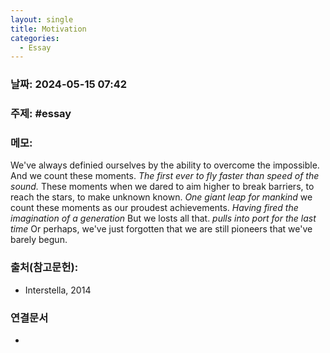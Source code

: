 ```yaml
---
layout: single
title: Motivation
categories:
  - Essay
---
```

### 날짜: 2024-05-15 07:42

### 주제: #essay

### 메모:

We've always definied ourselves by the ability to overcome the impossible. And we count these moments. *The first ever to fly faster than speed of the sound.* These moments when we dared to aim higher to break barriers, to reach the stars, to make unknown known. *One giant leap for mankind* we count these moments as our proudest achievements. *Having fired the imagination of a generation* But we losts all that. *pulls into port for the last time* Or perhaps, we've just forgotten that we are still pioneers that we've barely begun.



### 출처(참고문헌):
- Interstella, 2014

### 연결문서
- 